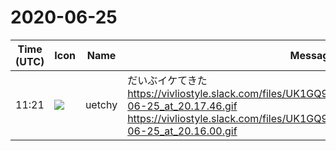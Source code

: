 # 2020-06-25

|Time (UTC)|Icon|Name|Message|
|---|---|---|---|
|11:21|![](https://avatars.slack-edge.com/2020-01-22/916403977808_18dc4c6c299ded1b6018_72.png)|uetchy|だいぶイケてきた<br>https://vivliostyle.slack.com/files/UK1GQ9TF0/F016DV7LQTT/kapture_2020-06-25_at_20.17.46.gif<br>https://vivliostyle.slack.com/files/UK1GQ9TF0/F015LJF34GP/kapture_2020-06-25_at_20.16.00.gif|

